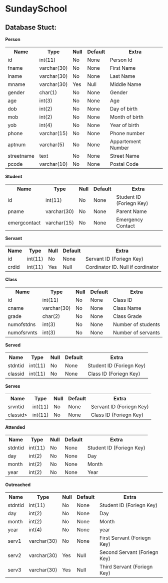 <h1>SundaySchool</h1>

<h2>Database Stuct:</h2>

<b>Person</b>
<table>
  <tr>
    <th>Name</th>
    <th>Type</th>
    <th>Null</th>
    <th>Default</th>
    <th>Extra</th>
  </tr>
  <tr>
    <td>id</td>
    <td>int(11)</td>
    <td>No</td>
    <td>None</td>
    <td>Person Id</td>
  </tr>
  <tr>
    <td>fname</td>
    <td>varchar(30)</td>
    <td>No</td>
    <td>None</td>
    <td>First Name</td>
  </tr>
  <tr>
    <td>lname</td>
    <td>varchar(30)</td>
    <td>No</td>
    <td>None</td>
    <td>Last Name</td>
  </tr>
  <tr>
    <td>mname</td>
    <td>varchar(30)</td>
    <td>Yes</td>
    <td>Null</td>
    <td>Middle Name</td>
  </tr>
  <tr>
    <td>gender</td>
    <td>char(1)</td>
    <td>No</td>
    <td>None</td>
    <td>Gender</td>
  </tr>
  <tr>
    <td>age</td>
    <td>int(3)</td>
    <td>No</td>
    <td>None</td>
    <td>Age</td>
  </tr>
  <tr>
    <td>dob</td>
    <td>int(2)</td>
    <td>No</td>
    <td>None</td>
    <td>Day of birth</td>
  </tr>
  <tr>
    <td>mob</td>
    <td>int(2)</td>
    <td>No</td>
    <td>None</td>
    <td>Month of birth</td>
  </tr>
  <tr>
    <td>yob</td>
    <td>int(4)</td>
    <td>No</td>
    <td>None</td>
    <td>Year of birth</td>
  </tr>
  <tr>
    <td>phone</td>
    <td>varchar(15)</td>
    <td>No</td>
    <td>None</td>
    <td>Phone number</td>
  </tr>
  <tr>
    <td>aptnum</td>
    <td>varchar(5)</td>
    <td>No</td>
    <td>None</td>
    <td>Appartement Number</td>
  </tr>
  <tr>
    <td>streetname</td>
    <td>text</td>
    <td>No</td>
    <td>None</td>
    <td>Street Name</td>
  </tr>
  <tr>
    <td>pcode</td>
    <td>varchar(10)</td>
    <td>No</td>
    <td>None</td>
    <td>Postal Code</td>
  </tr>
</table>

<b>Student</b>
<table>
  <tr>
    <th>Name</th>
    <th>Type</th>
    <th>Null</th>
    <th>Default</th>
    <th>Extra</th>
  </tr>
  <tr>
    <td>id</td>
    <td>int(11)</td>
    <td>No</td>
    <td>None</td>
    <td>Student ID (Foriegn Key)</td>
  </tr>
  <tr>
    <td>pname</td>
    <td>varchar(30)</td>
    <td>No</td>
    <td>None</td>
    <td>Parent Name</td>
  </tr>
  <tr>
    <td>emergcontact</td>
    <td>varchar(15)</td>
    <td>No</td>
    <td>None</td>
    <td>Emergency Contact</td>
  </tr>
</table>

<b>Servant</b>
<table>
  <tr>
    <th>Name</th>
    <th>Type</th>
    <th>Null</th>
    <th>Default</th>
    <th>Extra</th>
  </tr>
  <tr>
    <td>id</td>
    <td>int(11)</td>
    <td>No</td>
    <td>None</td>
    <td>Servant ID (Foriegn Key)</td>
  </tr>
  <tr>
    <td>crdid</td>
    <td>int(11)</td>
    <td>Yes</td>
    <td>Null</td>
    <td>Cordinator ID. Null if cordinator</td>
  <tr>
</table>

<b>Class</b>
<table>
  <tr>
    <th>Name</th>
    <th>Type</th>
    <th>Null</th>
    <th>Default</th>
    <th>Extra</th>
  </tr>
  <tr>
    <td>id</td>
    <td>int(11)</td>
    <td>No</td>
    <td>None</td>
    <td>Class ID</td>
  </tr>
  <tr>
    <td>cname</td>
    <td>varchar(30)</td>
    <td>No</td>
    <td>None</td>
    <td>Class Name</td>
  </tr>
  <tr>
    <td>grade</td>
    <td>char(2)</td>
    <td>No</td>
    <td>None</td>
    <td>Class Grade</td>
  </tr>
  <tr>
    <td>numofstdns</td>
    <td>int(3)</td>
    <td>No</td>
    <td>None</td>
    <td>Number of students</td>
  </tr>
  <tr>
    <td>numofsrvnts</td>
    <td>int(3)</td>
    <td>No</td>
    <td>None</td>
    <td>Number of servants</td>
  </tr>
</table>

<b>Served</b>
<table>
  <tr>
    <th>Name</th>
    <th>Type</th>
    <th>Null</th>
    <th>Default</th>
    <th>Extra</th>
  </tr>
  <tr>
    <td>stdntid</td>
    <td>int(11)</td>
    <td>No</td>
    <td>None</td>
    <td>Student ID (Foriegn Key)</td>
  </tr>
  <tr>
    <td>classid</td>
    <td>int(11)</td>
    <td>No</td>
    <td>None</td>
    <td>Class ID (Foriegn Key)</td>
  </tr>
</table>

<b>Serves</b>
<table>
  <tr>
    <th>Name</th>
    <th>Type</th>
    <th>Null</th>
    <th>Default</th>
    <th>Extra</th>
  </tr>
  <tr>
    <td>srvntid</td>
    <td>int(11)</td>
    <td>No</td>
    <td>None</td>
    <td>Servant ID (Foriegn Key)</td>
  </tr>
  <tr>
    <td>classid></td>
    <td>int(11)</td>
    <td>No</td>
    <td>None</td>
    <td>Class ID (Foriegn Key)</td>
  </tr>
</table>

<b>Attended</b>
<table>
  <tr>
    <th>Name</th>
    <th>Type</th>
    <th>Null</th>
    <th>Default</th>
    <th>Extra</th>
  </tr>
  <tr>
    <td>stdntid</td>
    <td>int(11)</td>
    <td>No</td>
    <td>None</td>
    <td>Student ID (Foriegn Key)</td>
  </tr>
  <tr>
    <td>day</td>
    <td>int(2)</td>
    <td>No</td>
    <td>None</td>
    <td>Day</td>
  </tr>
  <tr>
    <td>month</td>
    <td>int(2)</td>
    <td>No</td>
    <td>None</td>
    <td>Month</td>
  </tr>
  <tr>
    <td>year</td>
    <td>int(2)</td>
    <td>No</td>
    <td>None</td>
    <td>Year</td>
  </tr>
</table>

<b>Outreached</b>
<table>
  <tr>
    <th>Name</th>
    <th>Type</th>
    <th>Null</th>
    <th>Default</th>
    <th>Extra</th>
  </tr>
  <tr>
    <td>stdntid</td>
    <td>int(11)</td>
    <td>No</td>
    <td>None</td>
    <td>Student ID (Foriegn Key)</td>
  </tr>
  <tr>
    <td>day</td>
    <td>int(2)</td>
    <td>No</td>
    <td>None</td>
    <td>Day</td>
  </tr>
  <tr>
    <td>month</td>
    <td>int(2)</td>
    <td>No</td>
    <td>None</td>
    <td>Month</td>
  </tr>
  <tr>
    <td>year</td>
    <td>int(4)</td>
    <td>No</td>
    <td>None</td>
    <td>year</td>
  </tr>
  <tr>
    <td>serv1</td>
    <td>varchar(30)</td>
    <td>No</td>
    <td>None</td>
    <td>First Servant (Foriegn Key)</td>
  </tr>
  <tr>
    <td>serv2</td>
    <td>varchar(30)</td>
    <td>Yes</td>
    <td>Null</td>
    <td>Second Servant (Foriegn Key)</td>
  </tr>
  <tr>
    <td>serv3</td>
    <td>varchar(30)</td>
    <td>Yes</td>
    <td>Null</td>
    <td>Third Servant (Foriegn Key)</td>
  </tr>
</table>
